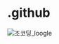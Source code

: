 # .github

![조코딩_loogle](https://github.com/user-attachments/assets/869d9363-65df-4020-8f28-bc27a0a5bfd2)
